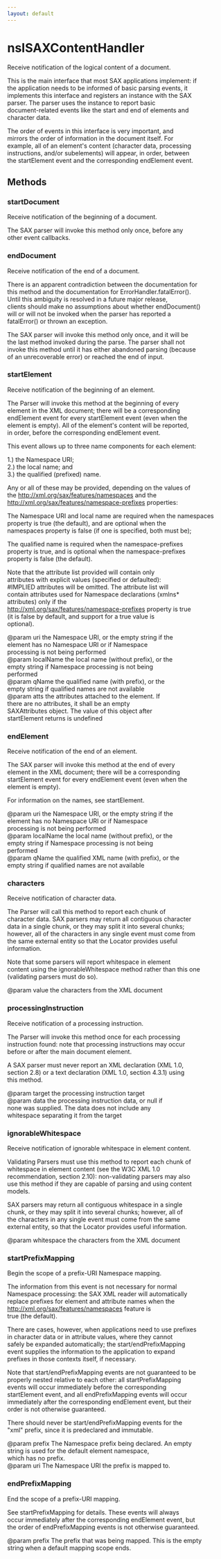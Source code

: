 ```yaml
---
layout: default
---
```


# nsISAXContentHandler #
  
Receive notification of the logical content of a document.  
  
This is the main interface that most SAX applications implement: if  
the application needs to be informed of basic parsing events, it  
implements this interface and registers an instance with the SAX  
parser.  The parser uses the instance to report basic  
document-related events like the start and end of elements and  
character data.  
  
The order of events in this interface is very important, and  
mirrors the order of information in the document itself.  For  
example, all of an element's content (character data, processing  
instructions, and/or subelements) will appear, in order, between  
the startElement event and the corresponding endElement event.  
  

## Methods ##

### startDocument ###
  
Receive notification of the beginning of a document.  
  
The SAX parser will invoke this method only once, before any  
other event callbacks.  
  

### endDocument ###
  
Receive notification of the end of a document.  
  
There is an apparent contradiction between the documentation for  
this method and the documentation for ErrorHandler.fatalError().  
Until this ambiguity is resolved in a future major release,  
clients should make no assumptions about whether endDocument()  
will or will not be invoked when the parser has reported a  
fatalError() or thrown an exception.  
  
The SAX parser will invoke this method only once, and it will be  
the last method invoked during the parse.  The parser shall not  
invoke this method until it has either abandoned parsing (because  
of an unrecoverable error) or reached the end of input.  
  

### startElement ###
  
Receive notification of the beginning of an element.  
  
The Parser will invoke this method at the beginning of every  
element in the XML document; there will be a corresponding  
endElement event for every startElement event (even when the  
element is empty). All of the element's content will be reported,  
in order, before the corresponding endElement event.  
  
This event allows up to three name components for each element:  
  
1.) the Namespace URI;  
2.) the local name; and  
3.) the qualified (prefixed) name.  
  
Any or all of these may be provided, depending on the values of  
the http://xml.org/sax/features/namespaces and the  
http://xml.org/sax/features/namespace-prefixes properties:  
  
The Namespace URI and local name are required when the namespaces  
property is true (the default), and are optional when the  
namespaces property is false (if one is specified, both must be);  
  
The qualified name is required when the namespace-prefixes  
property is true, and is optional when the namespace-prefixes  
property is false (the default).  
  
Note that the attribute list provided will contain only  
attributes with explicit values (specified or defaulted):  
#IMPLIED attributes will be omitted.  The attribute list will  
contain attributes used for Namespace declarations (xmlns*  
attributes) only if the  
http://xml.org/sax/features/namespace-prefixes property is true  
(it is false by default, and support for a true value is  
optional).  
  
@param uri the Namespace URI, or the empty string if the  
       element has no Namespace URI or if Namespace  
       processing is not being performed  
@param localName the local name (without prefix), or the  
       empty string if Namespace processing is not being  
       performed  
@param qName the qualified name (with prefix), or the  
       empty string if qualified names are not available  
@param atts the attributes attached to the element.  If  
       there are no attributes, it shall be an empty  
       SAXAttributes object.  The value of this object after  
       startElement returns is undefined  
  

### endElement ###
  
Receive notification of the end of an element.  
  
The SAX parser will invoke this method at the end of every  
element in the XML document; there will be a corresponding  
startElement event for every endElement event (even when the  
element is empty).  
  
For information on the names, see startElement.  
  
@param uri the Namespace URI, or the empty string if the  
       element has no Namespace URI or if Namespace  
       processing is not being performed  
@param localName the local name (without prefix), or the  
       empty string if Namespace processing is not being  
       performed  
@param qName the qualified XML name (with prefix), or the  
       empty string if qualified names are not available  
  

### characters ###
  
Receive notification of character data.  
  
The Parser will call this method to report each chunk of  
character data.  SAX parsers may return all contiguous character  
data in a single chunk, or they may split it into several chunks;  
however, all of the characters in any single event must come from  
the same external entity so that the Locator provides useful  
information.  
  
Note that some parsers will report whitespace in element  
content using the ignorableWhitespace method rather than this one  
(validating parsers must do so).  
  
@param value the characters from the XML document  
  

### processingInstruction ###
  
Receive notification of a processing instruction.  
  
The Parser will invoke this method once for each processing  
instruction found: note that processing instructions may occur  
before or after the main document element.  
  
A SAX parser must never report an XML declaration (XML 1.0,  
section 2.8) or a text declaration (XML 1.0, section 4.3.1) using  
this method.  
  
@param target the processing instruction target  
@param data the processing instruction data, or null if  
       none was supplied.  The data does not include any  
       whitespace separating it from the target  
  

### ignorableWhitespace ###
  
Receive notification of ignorable whitespace in element content.  
  
Validating Parsers must use this method to report each chunk of  
whitespace in element content (see the W3C XML 1.0  
recommendation, section 2.10): non-validating parsers may also  
use this method if they are capable of parsing and using content  
models.  
  
SAX parsers may return all contiguous whitespace in a single  
chunk, or they may split it into several chunks; however, all of  
the characters in any single event must come from the same  
external entity, so that the Locator provides useful information.  
  
@param whitespace the characters from the XML document  
  

### startPrefixMapping ###
  
Begin the scope of a prefix-URI Namespace mapping.  
  
The information from this event is not necessary for normal  
Namespace processing: the SAX XML reader will automatically  
replace prefixes for element and attribute names when the  
http://xml.org/sax/features/namespaces feature is  
true (the default).  
  
There are cases, however, when applications need to use prefixes  
in character data or in attribute values, where they cannot  
safely be expanded automatically; the start/endPrefixMapping  
event supplies the information to the application to expand  
prefixes in those contexts itself, if necessary.  
  
Note that start/endPrefixMapping events are not guaranteed to be  
properly nested relative to each other: all startPrefixMapping  
events will occur immediately before the corresponding  
startElement event, and all endPrefixMapping events will occur  
immediately after the corresponding endElement event, but their  
order is not otherwise guaranteed.  
  
There should never be start/endPrefixMapping events for the  
"xml" prefix, since it is predeclared and immutable.  
  
@param prefix The Namespace prefix being declared. An empty  
              string is used for the default element namespace,  
              which has no prefix.  
@param uri The Namespace URI the prefix is mapped to.  
  

### endPrefixMapping ###
  
End the scope of a prefix-URI mapping.  
  
See startPrefixMapping for details.  These events will always  
occur immediately after the corresponding endElement event, but  
the order of endPrefixMapping events is not otherwise guaranteed.  
  
@param prefix The prefix that was being mapped. This is the empty  
              string when a default mapping scope ends.  
  
